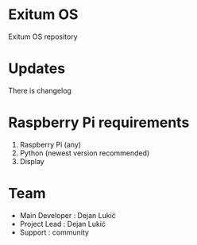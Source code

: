 # Exitum OS
Exitum OS repository
# Updates
There is changelog
# Raspberry Pi requirements
1. Raspberry Pi (any)
2. Python (newest version recommended)
3. Display 
# Team
- Main Developer : Dejan Lukić
- Project Lead : Dejan Lukić
- Support : community
